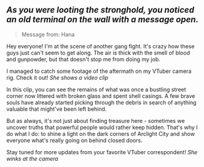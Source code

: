 
*As you were looting the stronghold, you noticed an old terminal on the wall with a message open.*
---
> Message from: Hana

Hey everyone! I'm at the scene of another gang fight. It's crazy how these guys just can't seem to get along. The air is thick with the smell of blood and gunpowder, but that doesn't stop me from doing my job. 

I managed to catch some footage of the aftermath on my VTuber camera rig. Check it out! *She shows a video clip*

In this clip, you can see the remains of what was once a bustling street corner now littered with broken glass and spent shell casings. A few brave souls have already started picking through the debris in search of anything valuable that might've been left behind. 

But as always, it's not just about finding treasure here - sometimes we uncover truths that powerful people would rather keep hidden. That's why I do what I do: to shine a light on the dark corners of Arclight City and show everyone what's really going on behind closed doors.

Stay tuned for more updates from your favorite VTuber correspondent! *She winks at the camera*